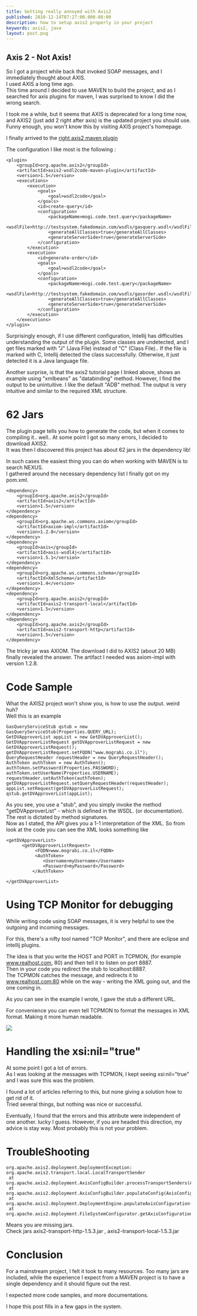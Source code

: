```yaml
---
title: Getting really annoyed with Axis2
published: 2010-12-14T07:27:00.000-08:00
description: how to setup axis2 properly in your project
keywords: axis2, java
layout: post.pug
---
```


## Axis 2 - Not Axis!

So I got a project while back that invoked SOAP messages, and I immediately thought about AXIS.  
I used AXIS a long time ago.  
This time around I decided to use MAVEN to build the project, and as I searched for axis plugins for maven, I was surprised to know I did the wrong search.  

I took me a while, but it seems that AXIS is deprecated for a long time now, and AXIS2 (just add 2 right after axis) is the updated project you should use. Funny enough, you won't know this by visiting AXIS project's homepage.  

I finally arrived to the [right axis2 maven plugin](http://axis.apache.org/axis2/java/core/tools/maven-plugins/maven-wsdl2code-plugin.html)  

The configuration I like most is the following :  

```
<plugin>
    <groupId>org.apache.axis2</groupId>
    <artifactId>axis2-wsdl2code-maven-plugin</artifactId>
    <version>1.5</version>
    <executions>
        <execution>
            <goals>
                <goal>wsdl2code</goal>
            </goals>
            <id>create-query</id>
            <configuration>
                <packageName>mogi.code.test.query</packageName>
                <wsdlFile>http://testsystem.fakedomain.com/wsdls/gasquery.wsdl</wsdlFile>
                <generateAllClasses>true</generateAllClasses>
                <generateServerSide>true</generateServerSide>
            </configuration>
        </execution>
        <execution>
            <id>generate-order</id>
            <goals>
                <goal>wsdl2code</goal>
            </goals>
            <configuration>
                <packageName>mogi.code.test.query</packageName>
                <wsdlFile>http://testsystem.fakedomain.com/wsdls/gasorder.wsdl</wsdlFile>
                <generateAllClasses>true</generateAllClasses>
                <generateServerSide>true</generateServerSide>
            </configuration>
        </execution>
    </executions>
</plugin>
```

Surprisingly enough, if I use different configuration, Intellij has difficulties understanding the output of the plugin. Some classes are undetected, and I get files marked with "J" (Java File) instead of "C" (Class File).. If the file is marked with C, Intellij detected the class successfully. Otherwise, it just detected it is a Java language file.  

Another surprise, is that the axis2 tutorial page I linked above, shows an example using "xmlbeans" as "databinding" method. However, I find the output to be unintuitive. I like the default "ADB" method. The output is very intuitive and similar to the required XML structure.  

# 62 Jars

The plugin page tells you how to generate the code, but when it comes to compiling it.. well.. At some point I got so many errors, I decided to download AXIS2\.  
It was then I discovered this project has about 62 jars in the dependency lib!  

In such cases the easiest thing you can do when working with MAVEN is to search NEXUS.  
I gathered around the necessary dependency list I finally got on my pom.xml.  

```
<dependency>
    <groupId>org.apache.axis2</groupId>
    <artifactId>axis2</artifactId>
    <version>1.5</version>
</dependency>
<dependency>
    <groupId>org.apache.ws.commons.axiom</groupId>
    <artifactId>axiom-impl</artifactId>
    <version>1.2.8</version>
</dependency>
<dependency>
    <groupId>axis</groupId>
    <artifactId>axis-wsdl4j</artifactId>
    <version>1.5.1</version>
</dependency>
<dependency>
    <groupId>org.apache.ws.commons.schema</groupId>
    <artifactId>XmlSchema</artifactId>
    <version>1.4</version>
</dependency>
<dependency>
    <groupId>org.apache.axis2</groupId>
    <artifactId>axis2-transport-local</artifactId>
    <version>1.5</version>
</dependency>
<dependency>
    <groupId>org.apache.axis2</groupId>
    <artifactId>axis2-transport-http</artifactId>
    <version>1.5</version>
</dependency>
```

The tricky jar was AXIOM. The download I did to AXIS2 (about 20 MB) finally revealed the answer. The artifact I needed was axiom-impl with version 1.2.8.  

# Code Sample

What the AXIS2 project won't show you, is how to use the output. weird huh?  
Well this is an example  

```
GasQueryServiceStub qstub = new GasQueryServiceStub(Properties.QUERY_URL);
GetDVApproverList appList = new GetDVApproverList();
GetDVApproverListRequest getDVApproverListRequest = new GetDVApproverListRequest();
getDVApproverListRequest.setFQDN("www.mograbi.co.il");
QueryRequestHeader requestHeader = new QueryRequestHeader();
AuthToken authToken = new AuthToken();
authToken.setPassword(Properties.PASSWORD);
authToken.setUserName(Properties.USERNAME);
requestHeader.setAuthToken(authToken);
getDVApproverListRequest.setQueryRequestHeader(requestHeader);
appList.setRequest(getDVApproverListRequest);
qstub.getDVApproverList(appList);
```

As you see, you use a "stub", and you simply invoke the method "getDVApproverList" - which is defined in the WSDL. (or documentation).  
The rest is dictated by method signatures.  
Now as I stated, the API gives you a 1-1 interpretation of the XML. So from look at the code you can see the XML looks something like  

```
<getDVApproverList>
      <getDVApproverListRequest>
           <FQDN>www.mograbi.co.il</FQDN>
           <AuthToken>
              <Username>myUsername</Username>
              <Password>myPassword</Password>
          </AuthToken>

</getDVApproverList>
```

# Using TCP Monitor for debugging

While writing code using SOAP messages, it is very helpful to see the outgoing and incoming messages.  

For this, there's a nifty tool named "TCP Monitor", and there are eclipse and intellij plugins.  

The idea is that you write the HOST and PORT in TCPMON, (for example www.realhost.com, 80) and then tell it to listen on port 8887\.  
Then in your code you redirect the stub to localhost:8887\.  
The TCPMON catches the message, and redirects it to www.realhost.com:80 while on the way - writing the XML going out, and the one coming in.  

As you can see in the example I wrote, I gave the stub a different URL.  

For convenience you can even tell TCPMON to format the messages in XML format. Making it more human readable.  

[![](http://4.bp.blogspot.com/_J3A8WqpdCX0/TR9-hlxWmCI/AAAAAAAAArg/VXzykoYEXJc/s320/tcpmon.png)](http://4.bp.blogspot.com/_J3A8WqpdCX0/TR9-hlxWmCI/AAAAAAAAArg/VXzykoYEXJc/s1600/tcpmon.png)

# Handling the xsi:nil="true"

At some point I got a lot of errors.  
As I was looking at the messages with TCPMON, I kept seeing xsi:nil="true" and I was sure this was the problem.  

I found a lot of articles referring to this, but none giving a solution how to get rid of it.  
Tried several things, but nothing was nice or successful.  

Eventually, I found that the errors and this attribute were independent of one another. lucky I guess. However, if you are headed this direction, my advice is stay way. Most probably this is not your problem.  

# TroubleShooting

```
org.apache.axis2.deployment.DeploymentException: org.apache.axis2.transport.local.LocalTransportSender
 at org.apache.axis2.deployment.AxisConfigBuilder.processTransportSenders(AxisConfigBuilder.java:694)  
 at org.apache.axis2.deployment.AxisConfigBuilder.populateConfig(AxisConfigBuilder.java:121)  
 at org.apache.axis2.deployment.DeploymentEngine.populateAxisConfiguration(DeploymentEngine.java:707)  
 at org.apache.axis2.deployment.FileSystemConfigurator.getAxisConfiguration(FileSystemConfigurator.java:116)  
```

Means you are missing jars.  
Check jars axis2-transport-http-1.5.3.jar , axis2-transport-local-1.5.3.jar  

# Conclusion

For a mainstream project, I felt it took to many resources. Too many jars are included, while the experience I expect from a MAVEN project is to have a single dependency and it should figure out the rest.  

I expected more code samples, and more documentations.  

I hope this post fills in a few gaps in the system.